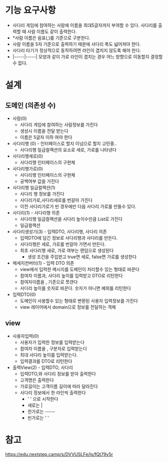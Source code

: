 # 기능 요구사항
- 사다리 게임에 참여하는 사람에 이름을 최대5글자까지 부여할 수 있다. 사다리를 출력할 때 사람 이름도 같이 출력한다.
- *사람 이름은 쉼표(,)를 기준으로 구분한다.
- 사람 이름을 5자 기준으로 출력하기 때문에 사다리 폭도 넓어져야 한다.
- 사다리 타기가 정상적으로 동작하려면 라인이 겹치지 않도록 해야 한다.
- |-----|-----| 모양과 같이 가로 라인이 겹치는 경우 어느 방향으로 이동할지 결정할 수 없다.

# 설계

## 도메인 (의존성 수)
- 사람(0)
  - 사다리 게임에 참여하는 사람정보를 가진다
  - 생성시 이름을 전달 받는다
  - 이름은 5글자 이하 여야 한다
- 사다리행 (0) - 인터페이스로 할지 이넘으로 할지 고민중..
  - 사다리행 일급컬랙션의 요소로 세로, 가로를 나타낸다
- 사다리행세로(0)
  - 사다리행 인터페이스의 구현체
- 사다리행가로(0)
  - 사다리행 인터페이스의 구현체
  - 공백여부 값을 가진다
- 사다리행 일급컬랙션(1)
  - 사다리 행 정보를 가진다
  - 사다리가로,사다리세로를 번갈아 가진다
  - 이전 사다리가로가 빈 경우에만 다음 사다리 가로를 만들수 있다.
- 사다리(1) - 사다리행 의존
  - 사다리행 일급컬랙션을 사다리 높이수만큼 List로 가진다
  - 일급컬랙션
- 사다리생성기(3) - 입력DTO, 사다리행, 사다리 의존
  - 입력DTO에 담긴 정보로 사다리행과 사다리를 만든다.
  - 사다리행은 세로, 가로를 번갈아 가면서 만든다.
  - 최초 사다리행 새로, 가로 여부는 랜덤으로 생성된다
    - 생성 조건을 주입받고 true면 세로, false면 가로를 생성한다
- 메세지컨버터(1) - 입력 DTO 의존
  - view에서 입력한 메시지를 도메인이 처리할수 있는 형태로 바꾼다
  - 참여자 이름과, 사다리 높이를 입력받고 DTO로 리턴한다
  - 참여자이름을 , 기준으로 쪼갠다
  - 사다리 높이를 숫자로 바꾼다. 숫자가 아니면 예외를 리턴한다
- 입력DTO(0)
  - 도메인이 사용할수 있는 형태로 변환된 사용자 입력정보를 가진다
  - view 레이어에서 domain으로 정보를 전달하는 객체


## view
- 사용자입력(0)
  - 사용자가 입력한 정보를 입력받는다
  - 참여자 이름을 , 구분자로 입력받는다
  - 최대 사다리 높이를 입력받는다.
  - 입력결과를 DTO로 리턴한다
- 출력View(2) - 입력DTO, 사다리
  - 입력DTO,와 사다리 정보를 받아 출력한다
  - 고객명은 출력한다
  - 가로길이는 고객이름 길이에 따라 달라진다
  - 사다리 정보에서 한 라인씩 출력한다
    - '     ' 으로 시작한다
    - 세로는 |
    - 찬가로는 -----
    - 빈가로는 '     '


# 참고
https://edu.nextstep.camp/s/DVVUSLFe/ls/fQt79v5r